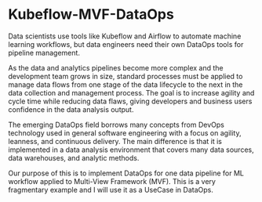 # Kubeflow-MVF-DataOps

Data scientists use tools like Kubeflow and Airflow to automate machine learning workflows, but data engineers need their own DataOps tools for pipeline management.

As the data and analytics pipelines become more complex and the development team grows in size, standard processes must be applied to manage data flows from one stage of the data lifecycle to the next in the data collection and management process. The goal is to increase agility and cycle time while reducing data flaws, giving developers and business users confidence in the data analysis output.

The emerging DataOps field borrows many concepts from DevOps technology used in general software engineering with a focus on agility, leanness, and continuous delivery. The main difference is that it is implemented in a data analysis environment that covers many data sources, data warehouses, and analytic methods.

Our purpose of this is to implement DataOps for one data pipeline for ML workflow applied to Multi-View Framework (MVF).
This is a very fragmentary example and I will use it as a UseCase in DataOps.
